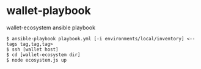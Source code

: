 # wallet-playbook
wallet-ecosystem ansible playbook

```
$ ansible-playbook playbook.yml [-i environments/local/inventory] <--tags tag,tag,tag>
$ ssh [wallet host]
$ cd [wallet-ecosystem dir]
$ node ecosystem.js up
```
